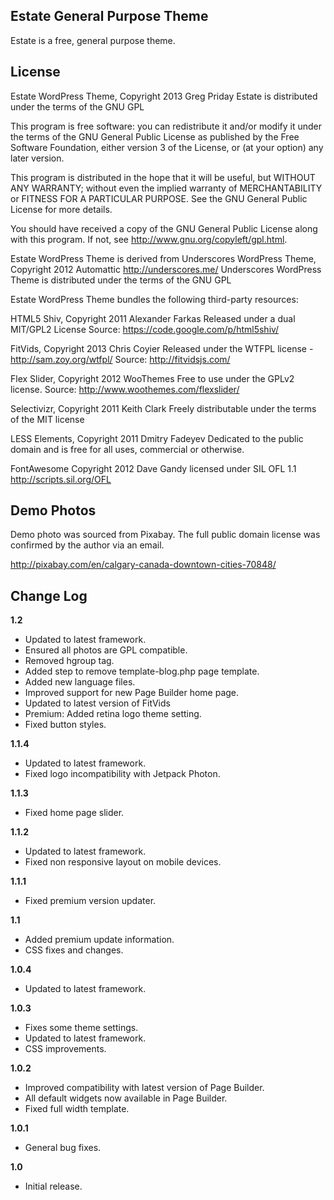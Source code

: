 Estate General Purpose Theme
---------------
Estate is a free, general purpose theme.


License
---------------
Estate WordPress Theme, Copyright 2013 Greg Priday
Estate is distributed under the terms of the GNU GPL

This program is free software: you can redistribute it and/or modify
it under the terms of the GNU General Public License as published by
the Free Software Foundation, either version 3 of the License, or
(at your option) any later version.

This program is distributed in the hope that it will be useful,
but WITHOUT ANY WARRANTY; without even the implied warranty of
MERCHANTABILITY or FITNESS FOR A PARTICULAR PURPOSE.  See the
GNU General Public License for more details.

You should have received a copy of the GNU General Public License
along with this program.  If not, see http://www.gnu.org/copyleft/gpl.html.

Estate WordPress Theme is derived from Underscores WordPress Theme, Copyright 2012 Automattic http://underscores.me/
Underscores WordPress Theme is distributed under the terms of the GNU GPL

Estate WordPress Theme bundles the following third-party resources:

HTML5 Shiv, Copyright 2011 Alexander Farkas
Released under a dual MIT/GPL2 License
Source: https://code.google.com/p/html5shiv/

FitVids, Copyright 2013 Chris Coyier
Released under the WTFPL license - http://sam.zoy.org/wtfpl/
Source: http://fitvidsjs.com/

Flex Slider, Copyright 2012 WooThemes
Free to use under the GPLv2 license.
Source: http://www.woothemes.com/flexslider/

Selectivizr, Copyright 2011 Keith Clark
Freely distributable under the terms of the MIT license

LESS Elements, Copyright 2011 Dmitry Fadeyev
Dedicated to the public domain and is free for all uses, commercial or otherwise.

FontAwesome Copyright 2012 Dave Gandy
licensed under SIL OFL 1.1 <http://scripts.sil.org/OFL>

Demo Photos
---------------
Demo photo was sourced from Pixabay. The full public domain license was confirmed by the author via an email.

http://pixabay.com/en/calgary-canada-downtown-cities-70848/


Change Log
---------------

**1.2**
* Updated to latest framework.
* Ensured all photos are GPL compatible.
* Removed hgroup tag.
* Added step to remove template-blog.php page template.
* Added new language files.
* Improved support for new Page Builder home page.
* Updated to latest version of FitVids
* Premium: Added retina logo theme setting.
* Fixed button styles.

**1.1.4**
* Updated to latest framework.
* Fixed logo incompatibility with Jetpack Photon.

**1.1.3**
* Fixed home page slider.

**1.1.2**
* Updated to latest framework.
* Fixed non responsive layout on mobile devices.

**1.1.1**
* Fixed premium version updater.

**1.1**
* Added premium update information.
* CSS fixes and changes.

**1.0.4**
* Updated to latest framework.

**1.0.3**
* Fixes some theme settings.
* Updated to latest framework.
* CSS improvements.

**1.0.2**
* Improved compatibility with latest version of Page Builder.
* All default widgets now available in Page Builder.
* Fixed full width template.

**1.0.1**
* General bug fixes.

**1.0**
* Initial release.